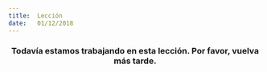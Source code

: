 ```yaml
---
title:  Lección
date:   01/12/2018
---
```


### <center>Todavía estamos trabajando en esta lección. Por favor, vuelva más tarde.</center>